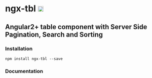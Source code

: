 # ngx-tbl <a href="https://badge.fury.io/js/ngx-tbl"><img src="https://badge.fury.io/js/ngx-tbl.svg" alt="npm version" height="18"></a>

## Angular2+ table component with Server Side Pagination, Search and Sorting


### Installation

`npm install ngx-tbl --save`

### Documentation
